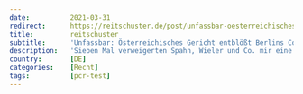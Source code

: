 ```yaml
---
date:          2021-03-31
redirect:      https://reitschuster.de/post/unfassbar-oesterreichisches-gericht-entbloesst-berlins-corona-politik/
title:         reitschuster
subtitle:      'Unfassbar: Österreichisches Gericht entblößt Berlins Corona-Politik'
description:   'Sieben Mal verweigerten Spahn, Wieler und Co. mir eine Antwort auf die Frage, ob sie WHO-Richtlinien zum PCR-Test umsetzen. Für das Schweigen haben sie offenbar einen Grund: Ein Gericht in Wien hat nun genau wegen dieses Punktes die Corona-Politik in Frage gestellt.'
country:       [DE]
categories:    [Recht]
tags:          [pcr-test]
---
```

